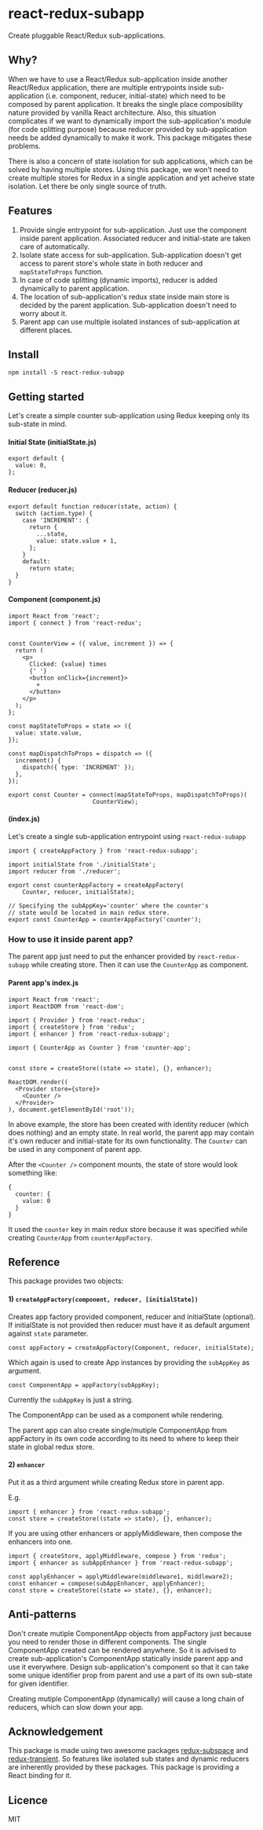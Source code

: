 # react-redux-subapp

Create pluggable React/Redux sub-applications.

## Why?

When we have to use a React/Redux sub-application inside another React/Redux application,
there are multiple entrypoints inside sub-application (i.e. component, reducer, initial-state)
which need to be composed by parent application.
It breaks the single place composibility nature provided by vanilla React architecture.
Also, this situation complicates if we want to dynamically import the sub-application's module (for code splitting purpose)
because reducer provided by sub-application needs be added dynamically to make it work.
This package mitigates these problems.

There is also a concern of state isolation for sub applications, which can be solved by having multiple stores.
Using this package, we won't need to create multiple stores for Redux in a single application and
yet acheive state isolation. Let there be only single source of truth.

## Features

1) Provide single entrypoint for sub-application. Just use the component inside parent application.
Associated reducer and initial-state are taken care of automatically.
2) Isolate state access for sub-application. Sub-application doesn't get access to parent store's whole state
in both reducer and `mapStateToProps` function.
3) In case of code splitting (dynamic imports), reducer is added dynamically to parent application.
4) The location of sub-application's redux state inside main store is decided by the parent application.
Sub-application doesn't need to worry about it.
5) Parent app can use multiple isolated instances of sub-application at different places.


## Install

```
npm install -S react-redux-subapp
```

## Getting started

Let's create a simple counter sub-application using Redux keeping only its sub-state in mind.

#### Initial State (initialState.js)
```
export default {
  value: 0,
};
```

#### Reducer (reducer.js)
```
export default function reducer(state, action) {
  switch (action.type) {
    case 'INCREMENT': {
      return {
        ...state,
        value: state.value + 1,
      };
    }
    default:
      return state;
  }
}
```

#### Component (component.js)
```
import React from 'react';
import { connect } from 'react-redux';


const CounterView = ({ value, increment }) => {
  return (
    <p>
      Clicked: {value} times
      {' '}
      <button onClick={increment}>
        +
      </button>
    </p>
  );
};

const mapStateToProps = state => ({
  value: state.value,
});

const mapDispatchToProps = dispatch => ({
  increment() {
    dispatch({ type: 'INCREMENT' });
  },
});

export const Counter = connect(mapStateToProps, mapDispatchToProps)(
                        CounterView);
```

#### (index.js)

Let's create a single sub-application entrypoint using `react-redux-subapp`
```
import { createAppFactory } from 'react-redux-subapp';

import initialState from './initialState';
import reducer from './reducer';

export const counterAppFactory = createAppFactory(
    Counter, reducer, initialState);
    
// Specifying the subAppKey='counter' where the counter's
// state would be located in main redux store.
export const CounterApp = counterAppFactory('counter');
```

### How to use it inside parent app?

The parent app just need to put the enhancer provided by `react-redux-subapp` while creating store.
Then it can use the `CounterApp` as component.

#### Parent app's index.js

```
import React from 'react';
import ReactDOM from 'react-dom';

import { Provider } from 'react-redux';
import { createStore } from 'redux';
import { enhancer } from 'react-redux-subapp';

import { CounterApp as Counter } from 'counter-app';


const store = createStore((state => state), {}, enhancer);

ReactDOM.render((
  <Provider store={store}>
    <Counter />
  </Provider>
), document.getElementById('root'));
```

In above example, the store has been created with identity reducer (which does nothing) and an empty state.
In real world, the parent app may contain it's own reducer and initial-state for its own functionality.
The `Counter` can be used in any component of parent app.

After the `<Counter />` component mounts, the state of store would look something like:

```
{
  counter: {
    value: 0
  }
}
```
It used the `counter` key in main redux store because it was specified while creating `CounterApp` from `counterAppFactory`.


## Reference
This package provides two objects:

#### 1) `createAppFactory(component, reducer, [initialState])`

Creates app factory provided component, reducer and initialState (optional).
If initialState is not provided then reducer must have it as default argument against `state` parameter.

```
const appFactory = createAppFactory(Component, reducer, initialState);
```

Which again is used to create App instances by providing the `subAppKey` as argument.

```
const ComponentApp = appFactory(subAppKey);
```

Currently the `subAppKey` is just a string.

The ComponentApp can be used as a component while rendering.

The parent app can also create single/mutiple ComponentApp from appFactory in its own code according to its need to
where to keep their state in global redux store.


#### 2) `enhancer`

Put it as a third argument while creating Redux store in parent app.

E.g.

```
import { enhancer } from 'react-redux-subapp';
const store = createStore((state => state), {}, enhancer);
```

If you are using other enhancers or applyMiddleware, then compose the enhancers into one.

```
import { createStore, applyMiddleware, compose } from 'redux';
import { enhancer as subAppEnhancer } from 'react-redux-subapp';

const applyEnhancer = applyMiddleware(middleware1, middleware2);
const enhancer = compose(subAppEnhancer, applyEnhancer);
const store = createStore((state => state), {}, enhancer);
```

## Anti-patterns

Don't create mutiple ComponentApp objects from appFactory just because you need to render those
in different components. The single ComponentApp created can be rendered anywhere. So it is advised to create
sub-application's ComponentApp statically inside parent app and use it everywhere. Design sub-application's component
so that it can take some unique identifier prop from parent and use a part of its own sub-state for
given identifier.

Creating mutiple ComponentApp (dynamically) will cause a long chain of reducers, which can slow down your app.

## Acknowledgement

This package is made using two awesome packages [redux-subspace](https://github.com/ioof-holdings/redux-subspace)
and [redux-transient](https://github.com/lucasconstantino/redux-transient).
So features like isolated sub states and dynamic reducers are inherently provided by these packages.
This package is providing a React binding for it.

## Licence
MIT
